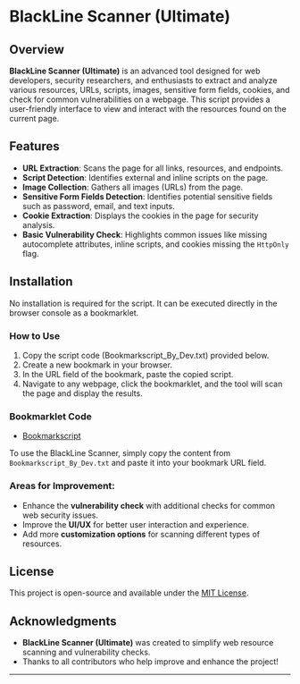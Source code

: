 # BlackLine Scanner (Ultimate)

## Overview
**BlackLine Scanner (Ultimate)** is an advanced tool designed for web developers, security researchers, and enthusiasts to extract and analyze various resources, URLs, scripts, images, sensitive form fields, cookies, and check for common vulnerabilities on a webpage. This script provides a user-friendly interface to view and interact with the resources found on the current page.

## Features
- **URL Extraction**: Scans the page for all links, resources, and endpoints.
- **Script Detection**: Identifies external and inline scripts on the page.
- **Image Collection**: Gathers all images (URLs) from the page.
- **Sensitive Form Fields Detection**: Identifies potential sensitive fields such as password, email, and text inputs.
- **Cookie Extraction**: Displays the cookies in the page for security analysis.
- **Basic Vulnerability Check**: Highlights common issues like missing autocomplete attributes, inline scripts, and cookies missing the `HttpOnly` flag.

## Installation
No installation is required for the script. It can be executed directly in the browser console as a bookmarklet.

### How to Use
1. Copy the script code (Bookmarkscript_By_Dev.txt) provided below.
2. Create a new bookmark in your browser.
3. In the URL field of the bookmark, paste the copied script.
4. Navigate to any webpage, click the bookmarklet, and the tool will scan the page and display the results.

### Bookmarklet Code
- [Bookmarkscript](./Bookmarkscript_By_Dev.txt)

To use the BlackLine Scanner, simply copy the content from `Bookmarkscript_By_Dev.txt` and paste it into your bookmark URL field.


### Areas for Improvement:
- Enhance the **vulnerability check** with additional checks for common web security issues.
- Improve the **UI/UX** for better user interaction and experience.
- Add more **customization options** for scanning different types of resources.

## License
This project is open-source and available under the [MIT License](LICENSE).

## Acknowledgments
- **BlackLine Scanner (Ultimate)** was created to simplify web resource scanning and vulnerability checks.
- Thanks to all contributors who help improve and enhance the project!

---



